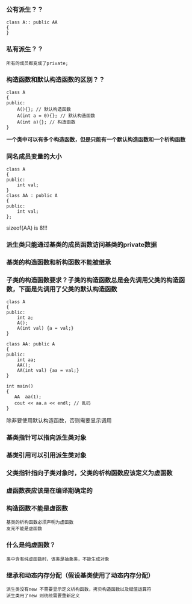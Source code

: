 ### 公有派生？？
```
class A:: public AA
{
}
```

### 私有派生？？
```
所有的成员都变成了private;
```

### 构造函数和默认构造函数的区别？？
```
class A
{
public:
    A(){}; // 默认构造函数
    A(int a = 0){}; // 默认构造函数
    A(int a){}; // 构造函数
}
```
**一个类中可以有多个构造函数，但是只能有一个默认构造函数和一个析构函数**

### 同名成员变量的大小
```
class A
{
public:
    int val;
}
class AA : public A
{
public:
	int val;
};
```
sizeof(AA) is 8!!!

### 派生类只能通过基类的成员函数访问基类的private数据

### 基类的构造函数和析构函数不能被继承

### 子类的构造函数要求？子类的构造函数总是会先调用父类的构造函数，下面是先调用了父类的默认构造函数
```
class A
{
public:
    int a;
    A();
    A(int val) {a = val;}
}

class AA: public A
{
public:
    int aa;
    AA();
    AA(int val) {aa = val;}
}

int main()
{
   AA  aa(1);
   cout << aa.a << endl; // 乱码
}
```
除非要使用默认构造函数，否则需要显示调用

### 基类指针可以指向派生类对象

### 基类引用可以引用派生类对象

### 父类指针指向子类对象时，父类的析构函数应该定义为虚函数

### 虚函数表应该是在编译期确定的

### 构造函数不能是虚函数
```
基类的析构函数必须声明为虚函数
友元不能是虚函数
```

### 什么是纯虚函数？
```
类中含有纯虚函数时，该类是抽象类，不能生成对象
```

### 继承和动态内存分配（假设基类使用了动态内存分配）
```
派生类没有new 不需要显示定义析构函数，拷贝构造函数以及赋值运算符
派生类用了new 则统统需要重新定义
```
